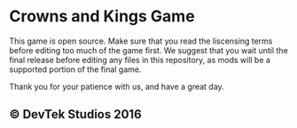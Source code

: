 # Crowns and Kings Game



This game *is* open source. Make sure that you read the liscensing terms before editing too much of the game first. We suggest that you wait until the final release before editing any files in this repository, as mods will be a supported portion of the final game. 


Thank you for your patience with us, and have a great day.


## © DevTek Studios 2016
